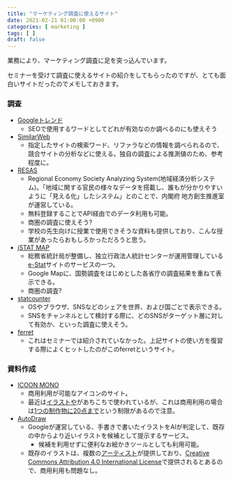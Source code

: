 ```yaml
---
title: "マーケティング調査に使えるサイト"
date: 2021-02-21 01:00:00 +0900
categories: [ marketing ]
tags: [ ]
draft: false
---
```


業務により、マーケティング調査に足を突っ込んでいます。

セミナーを受けて調査に使えるサイトの紹介をしてもらったのですが、とても面白いサイトだったのでメモしておきます。

### 調査
* [Googleトレンド](https://trends.google.co.jp/trends/)
  - SEOで使用するワードとしてどれが有効なのか調べるのにも使えそう
* [SimilarWeb](https://www.similarweb.com/)
  - 指定したサイトの検索ワード、リファラなどの情報を調べられるので、競合サイトの分析などに使える。独自の調査による推測値のため、参考程度に。
* [RESAS](https://resas.go.jp/)
  - Regional Economy Society Analyzing System(地域経済分析システム)。「地域に関する官民の様々なデータを搭載し、誰もが分かりやすいように「見える化」したシステム」とのことで、内閣府 地方創生推進室が運営している。
  - 無料登録することでAPI経由でのデータ利用も可能。
  - 商圏の調査に使えそう?
  - 学校の先生向けに授業で使用できそうな資料も提供しており、こんな授業があったらおもしろかっただろうと思う。
* [jSTAT MAP](https://jstatmap.e-stat.go.jp/)
  - 総務省統計局が整備し、独立行政法人統計センターが運用管理している[e-Stat](https://www.e-stat.go.jp/)サイトのサービスの一つ。
  - Google Mapに、国勢調査をはじめとした各省庁の調査結果を重ねて表示できる。
  - 商圏の調査?
* [statcounter](https://gs.statcounter.com/)
  - OSやブラウザ、SNSなどのシェアを世界、および国ごとで表示できる。
  - SNSをチャンネルとして検討する際に、どのSNSがターゲット層に対して有効か、といった調査に使えそう。
* [ferret](https://ferret-plus.com/)
  - これはセミナーでは紹介されていなかった。上記サイトの使い方を復習する際によくヒットしたのがこのferretというサイト。

### 資料作成
* [ICOON MONO](https://icooon-mono.com/)
  - 商用利用が可能なアイコンのサイト。
  - 最近は[イラストや](https://www.irasutoya.com/)があちこちで使われているが、これは商用利用の場合は[1つの制作物に20点まで](https://www.irasutoya.com/p/faq.html)という制限があるので注意。
* [AutoDraw]()
  - Googleが運営している、手書きで書いたイラストをAIが判定して、既存の中からより近いイラストを候補として提示するサービス。
    - 候補を利用せずに便利なお絵かきツールとしても利用可能。
  - 既存のイラストは、複数の[アーティスト](https://www.autodraw.com/artists)が提供しており、[Creative Commons Attribution 4.0 International License](https://creativecommons.org/licenses/by/4.0/)で提供されるとあるので、商用利用も問題なし。
